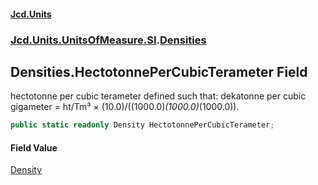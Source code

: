 #### [Jcd.Units](index.md 'index')
### [Jcd.Units.UnitsOfMeasure.SI](Jcd.Units.UnitsOfMeasure.SI.md 'Jcd.Units.UnitsOfMeasure.SI').[Densities](Densities.md 'Jcd.Units.UnitsOfMeasure.SI.Densities')

## Densities.HectotonnePerCubicTerameter Field

hectotonne per cubic terameter defined such that: dekatonne per cubic gigameter = ht/Tm³ × (10.0)/((1000.0)*(1000.0)*(1000.0)).

```csharp
public static readonly Density HectotonnePerCubicTerameter;
```

#### Field Value
[Density](Density.md 'Jcd.Units.UnitTypes.Density')